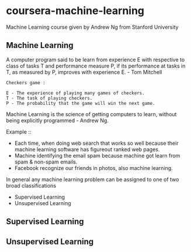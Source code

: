 # coursera-machine-learning
Machine Learning course given by Andrew Ng from Stanford University

## Machine Learning 

A computer program said to be learn from experience E with respective to class of tasks T and performance measure P, if its performance at tasks in T, as measured by P, improves with experience E. - Tom Mitchell 

```
Checkers game : 

E - The experience of playing many games of checkers.
T - The task of playing checkers.
P - The probability that the game will win the next game.
```


Machine Learning is the science of getting computers to learn, without being explicitly programmed - Andrew Ng.  

Example :: 

* Each time, when doing web search that works so well because their machine learning software has figureout ranked web pages.
* Machine identifying the email spam because machine got learn from spam & non-spam emails.
* Facebook recognize our friends in photos, also machine learning.

In general any machine learning problem can be assigned to one of two broad classifications
 - Supervised Learning
 - Unsupervised Learning
## Supervised Learning
## Unsupervised Learning
